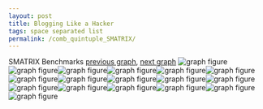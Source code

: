 ```yaml
---
layout: post
title: Blogging Like a Hacker
tags: space separated list
permalink: /comb_quintuple_SMATRIX/
---
```


SMATRIX Benchmarks
[previous graph](./comb_quintuple_ROD/), [next graph](./comb_quintuple_SORTD/)
<img src="./images/quintuple/SMATRIX/SMATRIX-AVL_box.png" alt="graph figure"><img src="./images/quintuple/SMATRIX/SMATRIX-A_box.png" alt="graph figure"><img src="./images/quintuple/SMATRIX/SMATRIX-CYPHERD_box.png" alt="graph figure"><img src="./images/quintuple/SMATRIX/SMATRIX-EGG_box.png" alt="graph figure"><img src="./images/quintuple/SMATRIX/SMATRIX-FACE_box.png" alt="graph figure"><img src="./images/quintuple/SMATRIX/SMATRIX-FLOYD_box.png" alt="graph figure"><img src="./images/quintuple/SMATRIX/SMATRIX-F_box.png" alt="graph figure"><img src="./images/quintuple/SMATRIX/SMATRIX-H_box.png" alt="graph figure"><img src="./images/quintuple/SMATRIX/SMATRIX-JSOND_box.png" alt="graph figure"><img src="./images/quintuple/SMATRIX/SMATRIX-K_box.png" alt="graph figure"><img src="./images/quintuple/SMATRIX/SMATRIX-O_box.png" alt="graph figure"><img src="./images/quintuple/SMATRIX/SMATRIX-PDFD_box.png" alt="graph figure"><img src="./images/quintuple/SMATRIX/SMATRIX-RB_box.png" alt="graph figure"><img src="./images/quintuple/SMATRIX/SMATRIX-ROD_box.png" alt="graph figure"><img src="./images/quintuple/SMATRIX/SMATRIX-SMATRIX_box.png" alt="graph figure"><img src="./images/quintuple/SMATRIX/SMATRIX-SORTD_box.png" alt="graph figure"><img src="./images/quintuple/SMATRIX/SMATRIX-ZB_box.png" alt="graph figure">